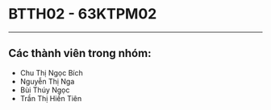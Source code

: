 # BTTH02 - 63KTPM02
---
## Các thành viên trong nhóm:

- Chu Thị Ngọc Bích
- Nguyễn Thị Nga
- Bùi Thúy Ngọc
- Trần Thị Hiền Tiên